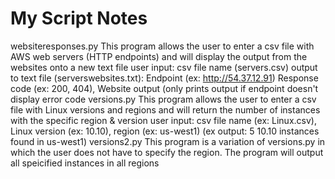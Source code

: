# My Script Notes
websiteresponses.py
  This program allows the user to enter a csv file with AWS web servers (HTTP endpoints) and will display the output from the websites onto a new text file
  user input: csv file name (servers.csv)
  output to text file (serverswebsites.txt): Endpoint (ex: http://54.37.12.91) Response code (ex: 200, 404), Website output (only prints output if endpoint doesn't display error code 
versions.py
  This program allows the user to enter a csv file with Linux versions and regions and will return the number of instances with the specific region & version
  user input: csv file name (ex: Linux.csv), Linux version (ex: 10.10), region (ex: us-west1)
    (ex output: 5 10.10 instances found in us-west1) 
versions2.py
  This program is a variation of versions.py in which the user does not have to specify the region. The program will output all speicified instances in all regions

